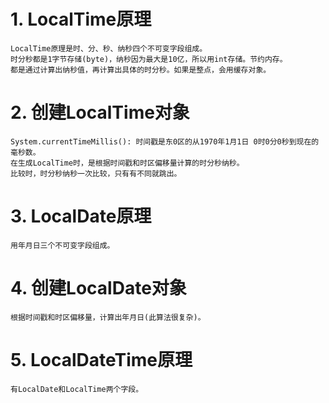 # 1. LocalTime原理
    LocalTime原理是时、分、秒、纳秒四个不可变字段组成。
    时分秒都是1字节存储(byte)，纳秒因为最大是10亿，所以用int存储。节约内存。
    都是通过计算出纳秒值，再计算出具体的时分秒。如果是整点，会用缓存对象。
# 2. 创建LocalTime对象
    System.currentTimeMillis(): 时间戳是东0区的从1970年1月1日 0时0分0秒到现在的毫秒数。
    在生成LocalTime时，是根据时间戳和时区偏移量计算的时分秒纳秒。
    比较时，时分秒纳秒一次比较，只有有不同就跳出。
# 3. LocalDate原理
    用年月日三个不可变字段组成。
# 4. 创建LocalDate对象
    根据时间戳和时区偏移量，计算出年月日(此算法很复杂)。
# 5. LocalDateTime原理
    有LocalDate和LocalTime两个字段。